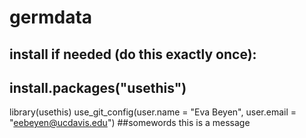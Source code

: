 # germdata
## install if needed (do this exactly once):
## install.packages("usethis")

library(usethis)
use_git_config(user.name = "Eva Beyen", user.email = "eebeyen@ucdavis.edu")
##somewords
this is a message